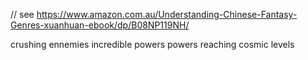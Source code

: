 // see https://www.amazon.com.au/Understanding-Chinese-Fantasy-Genres-xuanhuan-ebook/dp/B08NP119NH/

crushing ennemies
incredible powers
powers reaching cosmic levels
